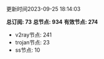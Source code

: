 更新时间2023-09-25 18:14:03

**总订阅: 73**
**总节点: 934**
**有效节点: 274**
- v2ray节点: 241
- trojan节点: 23
- ss节点: 10
